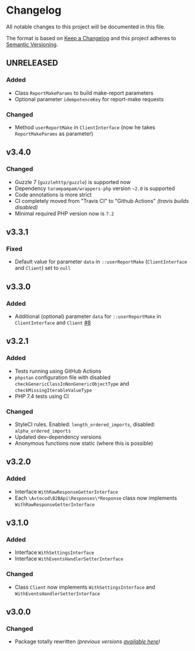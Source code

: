 # Changelog

All notable changes to this project will be documented in this file.

The format is based on [Keep a Changelog][keepachangelog] and this project adheres to [Semantic Versioning][semver].

## UNRELEASED

### Added

- Class `ReportMakeParams` to build make-report parameters
- Optional parameter `idempotenceKey` for report-make requests

### Changed

- Method `userReportMake` in `ClientInterface` (now he takes `ReportMakeParams` as parameter)

## v3.4.0

### Changed

- Guzzle 7 (`guzzlehttp/guzzle`) is supported now
- Dependency `tarampampam/wrappers-php` version `~2.0` is supported
- Code annotations is more strict
- CI completely moved from "Travis CI" to "Github Actions" _(travis builds disabled)_
- Minimal required PHP version now is `7.2`

## v3.3.1

### Fixed

- Default value for parameter `data` in `::userReportMake` (`ClientInterface` and `Client`) set to `null`

## v3.3.0

### Added

- Additional (optional) parameter `data` for `::userReportMake` in `ClientInterface` and `Client` [#8]

[#8]:https://github.com/avtocod/b2b-api-php/pull/8

## v3.2.1

### Added

- Tests running using GitHub Actions
- `phpstan` configuration file with disabled `checkGenericClassInNonGenericObjectType` and `checkMissingIterableValueType`
- PHP 7.4 tests using CI

### Changed

- StyleCI rules. Enabled: `length_ordered_imports`, disabled: `alpha_ordered_imports`
- Updated dev-dependency versions
- Anonymous functions now static (where this is possible)

## v3.2.0

### Added

- Interface `WithRawResponseGetterInterface`
- Each `\Avtocod\B2BApi\Responses\*Response` class now implements `WithRawResponseGetterInterface`

## v3.1.0

### Added

- Interface `WithSettingsInterface`
- Interface `WithEventsHandlerSetterInterface`

### Changed

- Class `Client` now implements `WithSettingsInterface` and `WithEventsHandlerSetterInterface`

## v3.0.0

### Changed

- Package totally rewritten _(previous versions [available here][previous_package])_

[previous_package]:https://github.com/avto-dev/b2b-api-php
[keepachangelog]:https://keepachangelog.com/en/1.0.0/
[semver]:https://semver.org/spec/v2.0.0.html

